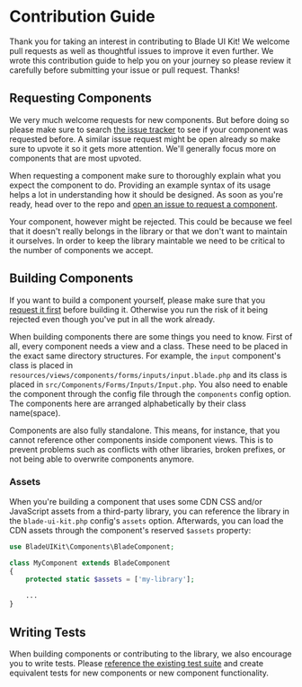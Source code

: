 # Contribution Guide

Thank you for taking an interest in contributing to Blade UI Kit! We welcome pull requests as well as thoughtful issues to improve it even further. We wrote this contribution guide to help you on your journey so please review it carefully before submitting your issue or pull request. Thanks!

## Requesting Components

We very much welcome requests for new components. But before doing so please make sure to search [the issue tracker](https://github.com/blade-ui-kit/blade-ui-kit/issues) to see if your component was requested before. A similar issue request might be open already so make sure to upvote it so it gets more attention. We'll generally focus more on components that are most upvoted. 

When requesting a component make sure to thoroughly explain what you expect the component to do. Providing an example syntax of its usage helps a lot in understanding how it should be designed. As soon as you're ready, head over to the repo and [open an issue to request a component](https://github.com/blade-ui-kit/blade-ui-kit/issues/new/choose).

Your component, however might be rejected. This could be because we feel that it doesn't really belongs in the library or that we don't want to maintain it ourselves. In order to keep the library maintable we need to be critical to the number of components we accept.

## Building Components

If you want to build a component yourself, please make sure that you [request it first](#requesting-components) before building it. Otherwise you run the risk of it being rejected even though you've put in all the work already.

When building components there are some things you need to know. First of all, every component needs a view and a class. These need to be placed in the exact same directory structures. For example, the `input` component's class is placed in `resources/views/components/forms/inputs/input.blade.php` and its class is placed in `src/Components/Forms/Inputs/Input.php`. You also need to enable the component through the config file through the `components` config option. The components here are arranged alphabetically by their class name(space).

Components are also fully standalone. This means, for instance, that you cannot reference other components inside component views. This is to prevent problems such as conflicts with other libraries, broken prefixes, or not being able to overwrite components anymore.

### Assets

When you're building a component that uses some CDN CSS and/or JavaScript assets from a third-party library, you can reference the library in the `blade-ui-kit.php` config's `assets` option. Afterwards, you can load the CDN assets through the component's reserved `$assets` property:

```php
use BladeUIKit\Components\BladeComponent;

class MyComponent extends BladeComponent
{
    protected static $assets = ['my-library'];

    ...
}
```

## Writing Tests

When building components or contributing to the library, we also encourage you to write tests. Please [reference the existing test suite](https://github.com/blade-ui-kit/blade-ui-kit/tree/main/tests/Components) and create equivalent tests for new components or new component functionality.
